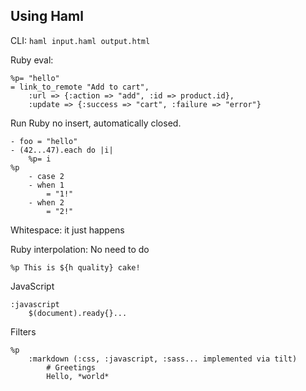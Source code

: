 ## Using Haml

CLI: `haml input.haml output.html`

Ruby eval:

	%p= "hello"
	= link_to_remote "Add to cart",
		:url => {:action => "add", :id => product.id},
		:update => {:success => "cart", :failure => "error"}

Run Ruby no insert, automatically closed.

	- foo = "hello"
	- (42...47).each do |i|
		%p= i
	%p
		- case 2
		- when 1
			= "1!"
		- when 2
			= "2!"

Whitespace: it just happens

Ruby interpolation: No need to do

	%p This is ${h quality} cake!

JavaScript

	:javascript
		$(document).ready{}...

Filters

	%p
		:markdown (:css, :javascript, :sass... implemented via tilt)
			# Greetings
			Hello, *world*





























